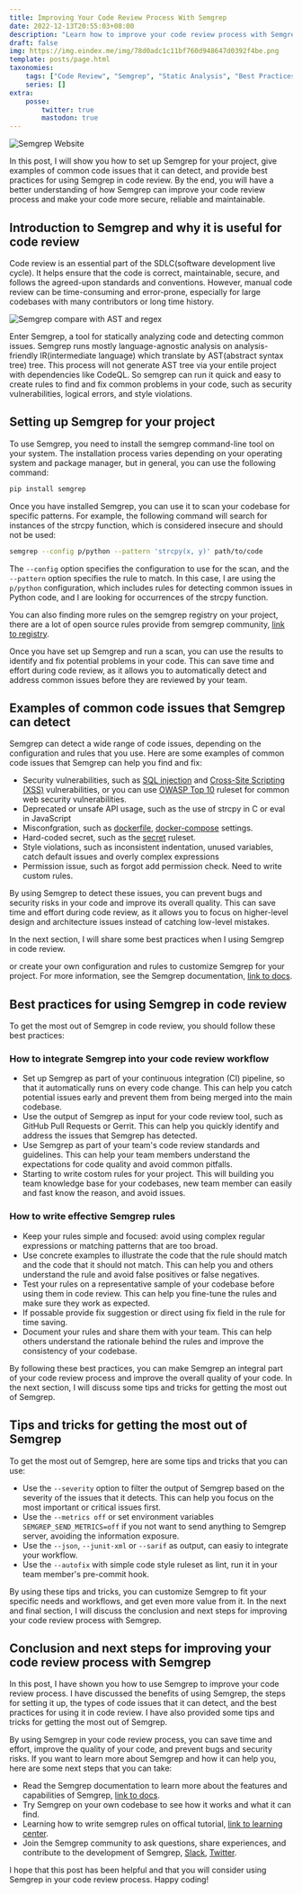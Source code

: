 ```yaml
---
title: Improving Your Code Review Process With Semgrep
date: 2022-12-13T20:55:03+08:00
description: "Learn how to improve your code review process with Semgrep, a tool for statically analyzing code and detecting security issues. The post covers setting up Semgrep and tips for getting the most out of it. #Semgrep #SDLC #BSI"
draft: false
img: https://img.eindex.me/img/78d0adc1c11bf760d948647d0392f4be.png
template: posts/page.html
taxonomies:
    tags: ["Code Review", "Semgrep", "Static Analysis", "Best Practices", "SAST", "Security", "DevOps", "DevSecOps", "CI", "Build Security In"]
    series: []
extra:
    posse: 
        twitter: true
        mastodon: true
---
```


![Semgrep Website](https://img.eindex.me/img/0ec861d94c82a9e7fe57880e0f25a2dd.png)

In this post, I will show you how to set up Semgrep for your project, give examples of common code issues that it can detect, and provide best practices for using Semgrep in code review. By the end, you will have a better understanding of how Semgrep can improve your code review process and make your code more secure, reliable and maintainable.

## Introduction to Semgrep and why it is useful for code review

Code review is an essential part of the SDLC(software development live cycle). It helps ensure that the code is correct, maintainable, secure, and follows the agreed-upon standards and conventions. However, manual code review can be time-consuming and error-prone, especially for large codebases with many contributors or long time history.

<!-- more -->

![Semgrep compare with AST and regex](https://img.eindex.me/img/e23bd0bbaf9d2513d3d26042b1aa702b.png)

Enter Semgrep, a tool for statically analyzing code and detecting common issues. Semgrep runs mostly language-agnostic analysis on analysis-friendly IR(intermediate language) which translate by AST(abstract syntax tree) tree. This process will not generate AST tree via your entile project with dependencies like CodeQL. So semgrep can run it quick and easy to create rules to find and fix common problems in your code, such as security vulnerabilities, logical errors, and style violations.

## Setting up Semgrep for your project

To use Semgrep, you need to install the semgrep command-line tool on your system. The installation process varies depending on your operating system and package manager, but in general, you can use the following command:

```bash
pip install semgrep
```

Once you have installed Semgrep, you can use it to scan your codebase for specific patterns. For example, the following command will search for instances of the strcpy function, which is considered insecure and should not be used:

```bash
semgrep --config p/python --pattern 'strcpy(x, y)' path/to/code
```

The `--config` option specifies the configuration to use for the scan, and the `--pattern` option specifies the rule to match. In this case, I are using the `p/python` configuration, which includes rules for detecting common issues in Python code, and I are looking for occurrences of the strcpy function.

You can also finding more rules on the semgrep registry on your project, there are a lot of open source rules provide from semgrep community, [link to registry](https://semgrep.dev/explore). 

Once you have set up Semgrep and run a scan, you can use the results to identify and fix potential problems in your code. This can save time and effort during code review, as it allows you to automatically detect and address common issues before they are reviewed by your team.

## Examples of common code issues that Semgrep can detect

Semgrep can detect a wide range of code issues, depending on the configuration and rules that you use. Here are some examples of common code issues that Semgrep can help you find and fix:

* Security vulnerabilities, such as [SQL injection](https://semgrep.dev/p/sql-injection) and [Cross-Site Scripting (XSS)](https://semgrep.dev/p/xss) vulnerabilities, or you can use [OWASP Top 10](https://semgrep.dev/p/owasp-top-ten) ruleset for common web security vulnerabilities.
* Deprecated or unsafe API usage, such as the use of strcpy in C or eval in JavaScript
* Misconfgration, such as [dockerfile](https://semgrep.dev/p/dockerfile), [docker-compose](https://semgrep.dev/p/docker-compose) settings.
* Hard-coded secret, such as the [secret](https://semgrep.dev/p/secrets) ruleset.
* Style violations, such as inconsistent indentation, unused variables, catch default issues and overly complex expressions
* Permission issue, such as forgot add permission check. Need to write custom rules.


By using Semgrep to detect these issues, you can prevent bugs and security risks in your code and improve its overall quality. This can save time and effort during code review, as it allows you to focus on higher-level design and architecture issues instead of catching low-level mistakes.

In the next section, I will share some best practices when I using Semgrep in code review.


or create your own configuration and rules to customize Semgrep for your project. For more information, see the Semgrep documentation, [link to docs](https://semgrep.dev/docs/writing-rules/overview/).

## Best practices for using Semgrep in code review

To get the most out of Semgrep in code review, you should follow these best practices:

### How to integrate Semgrep into your code review workflow

* Set up Semgrep as part of your continuous integration (CI) pipeline, so that it automatically runs on every code change. This can help you catch potential issues early and prevent them from being merged into the main codebase.
* Use the output of Semgrep as input for your code review tool, such as GitHub Pull Requests or Gerrit. This can help you quickly identify and address the issues that Semgrep has detected.
* Use Semgrep as part of your team's code review standards and guidelines. This can help your team members understand the expectations for code quality and avoid common pitfalls.
* Starting to write costom rules for your project. This will building you team knowledge base for your codebases, new team member can easily and fast know the reason, and avoid issues.

### How to write effective Semgrep rules

* Keep your rules simple and focused: avoid using complex regular expressions or matching patterns that are too broad.
* Use concrete examples to illustrate the code that the rule should match and the code that it should not match. This can help you and others understand the rule and avoid false positives or false negatives.
* Test your rules on a representative sample of your codebase before using them in code review. This can help you fine-tune the rules and make sure they work as expected.
* If possable provide fix suggestion or direct using fix field in the rule for time saving.
* Document your rules and share them with your team. This can help others understand the rationale behind the rules and improve the consistency of your codebase.


By following these best practices, you can make Semgrep an integral part of your code review process and improve the overall quality of your code. In the next section, I will discuss some tips and tricks for getting the most out of Semgrep.


## Tips and tricks for getting the most out of Semgrep

To get the most out of Semgrep, here are some tips and tricks that you can use:

* Use the `--severity` option to filter the output of Semgrep based on the severity of the issues that it detects. This can help you focus on the most important or critical issues first.
* Use the `--metrics off` or set environment variables `SEMGREP_SEND_METRICS=off` if you not want to send anything to Semgrep server, avoiding the information exposure.
* Use the `--json`, `--junit-xml` or `--sarif` as output, can easiy to integrate your workflow.
* Use the `--autofix` with simple code style ruleset as lint, run it in your team member's pre-commit hook.

By using these tips and tricks, you can customize Semgrep to fit your specific needs and workflows, and get even more value from it. In the next and final section, I will discuss the conclusion and next steps for improving your code review process with Semgrep.

## Conclusion and next steps for improving your code review process with Semgrep

In this post, I have shown you how to use Semgrep to improve your code review process. I have discussed the benefits of using Semgrep, the steps for setting it up, the types of code issues that it can detect, and the best practices for using it in code review. I have also provided some tips and tricks for getting the most out of Semgrep.

By using Semgrep in your code review process, you can save time and effort, improve the quality of your code, and prevent bugs and security risks. If you want to learn more about Semgrep and how it can help you, here are some next steps that you can take:

- Read the Semgrep documentation to learn more about the features and capabilities of Semgrep, [link to docs](https://semgrep.dev/docs/).
- Try Semgrep on your own codebase to see how it works and what it can find.
- Learning how to write semgrep rules on offical tutorial, [link to learning center](https://semgrep.dev/learn).
- Join the Semgrep community to ask questions, share experiences, and contribute to the development of Semgrep, [Slack](https://r2c.dev/slack), [Twitter](https://twitter.com/r2cdev).


I hope that this post has been helpful and that you will consider using Semgrep in your code review process. Happy coding!